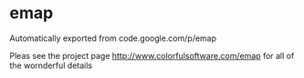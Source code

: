# emap
Automatically exported from code.google.com/p/emap

Pleas see the project page http://www.colorfulsoftware.com/emap for all of the wornderful details
